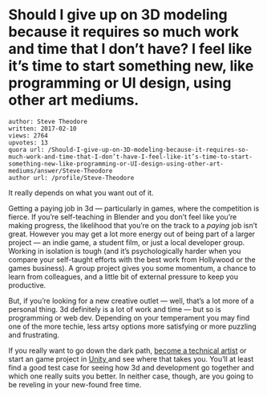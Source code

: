 # Should I give up on 3D modeling because it requires so much work and time that I don’t have? I feel like it’s time to start something new, like programming or UI design, using other art mediums.

	author: Steve Theodore
	written: 2017-02-10
	views: 2764
	upvotes: 13
	quora url: /Should-I-give-up-on-3D-modeling-because-it-requires-so-much-work-and-time-that-I-don’t-have-I-feel-like-it’s-time-to-start-something-new-like-programming-or-UI-design-using-other-art-mediums/answer/Steve-Theodore
	author url: /profile/Steve-Theodore


It really depends on what you want out of it.

Getting a paying job in 3d — particularly in games, where the competition is fierce. If you’re self-teaching in Blender and you don’t feel like you’re making progress, the likelihood that you’re on the track to a _paying_  job isn’t great. However you may get a lot more energy out of being part of a larger project — an indie game, a student film, or just a local developer group. Working in isolation is tough (and it’s psychologically harder when you compare your self-taught efforts with the best work from Hollywood or the games business). A group project gives you some momentum, a chance to learn from colleagues, and a little bit of external pressure to keep you productive.

But, if you’re looking for a new creative outlet — well, that’s a lot more of a personal thing. 3d definitely is a lot of work and time — but so is programming or web dev. Depending on your temperament you may find one of the more techie, less artsy options more satisfying or more puzzling and frustrating.

If you really want to go down the dark path, [become a technical artist](http://tech-artists.org) or start an game project in [Unity ](https://unity3d.com/)and see where that takes you. You’ll at least find a good test case for seeing how 3d and development go together and which one really suits you better. In neither case, though, are you going to be reveling in your new-found free time.

